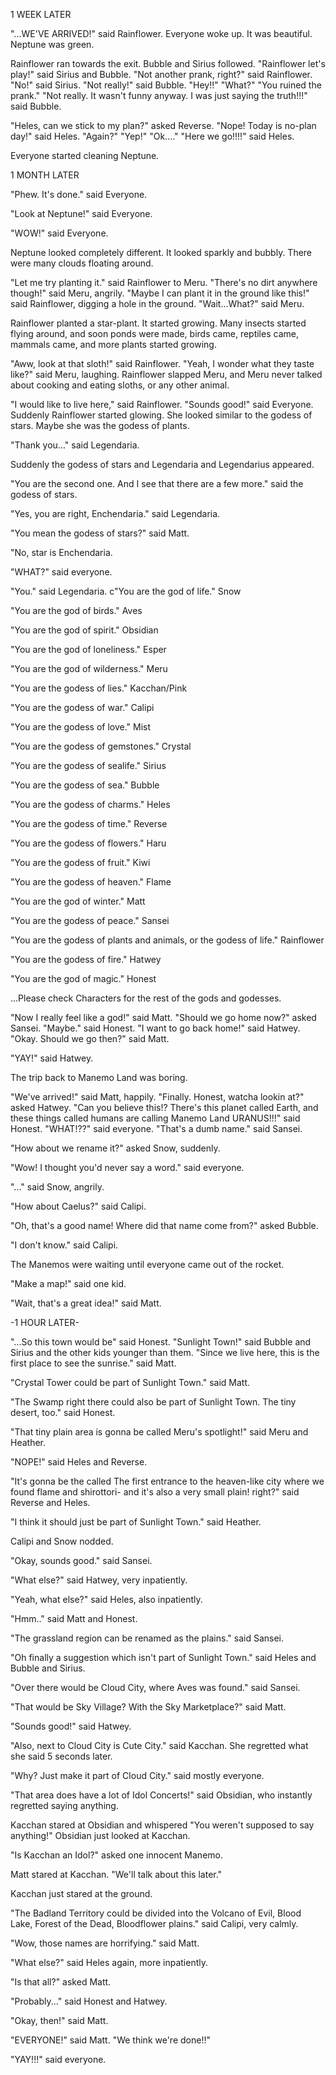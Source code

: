 1 WEEK LATER

"...WE'VE ARRIVED!" said Rainflower. Everyone woke up. It was beautiful. Neptune was green.

Rainflower ran towards the exit. Bubble and Sirius followed. "Rainflower let's play!" said Sirius and Bubble. "Not another prank, right?" said Rainflower. "No!" said Sirius. "Not really!" said Bubble. "Hey!!" "What?" "You ruined the prank." "Not really. It wasn't funny anyway. I was just saying the truth!!!" said Bubble.

"Heles, can we stick to my plan?" asked Reverse. "Nope! Today is no-plan day!" said Heles. "Again?" "Yep!" "Ok...." "Here we go!!!!" said Heles.

Everyone started cleaning Neptune.

1 MONTH LATER

"Phew. It's done." said Everyone.

"Look at Neptune!" said Everyone.

"WOW!" said Everyone.

Neptune looked completely different. It looked sparkly and bubbly. There were many clouds floating around.

"Let me try planting it." said Rainflower to Meru. "There's no dirt anywhere though!" said Meru, angrily. "Maybe I can plant it in the ground like this!" said Rainflower, digging a hole in the ground. "Wait...What?" said Meru.

Rainflower planted a star-plant. It started growing. Many insects started flying around, and soon ponds were made, birds came, reptiles came, mammals came, and more plants started growing. 

"Aww, look at that sloth!" said Rainflower. "Yeah, I wonder what they taste like?" said Meru, laughing. Rainflower slapped Meru, and Meru never talked about cooking and eating sloths, or any other animal.

"I would like to live here," said Rainflower. "Sounds good!" said Everyone. Suddenly Rainflower started glowing. She looked similar to the godess of stars. Maybe she was the godess of plants. 

"Thank you..." said Legendaria.

Suddenly the godess of stars and Legendaria and Legendarius appeared.

"You are the second one. And I see that there are a few more." said the godess of stars.

"Yes, you are right, Enchendaria." said Legendaria.

"You mean the godess of stars?" said Matt.

"No, star is Enchendaria.

"WHAT?" said everyone.

"You." said Legendaria.
c"You are the god of life." Snow 

"You are the god of birds." Aves

"You are the god of spirit." Obsidian

"You are the god of loneliness." Esper

"You are the god of wilderness." Meru

"You are the godess of lies." Kacchan/Pink

"You are the godess of war." Calipi

"You are the godess of love." Mist

"You are the godess of gemstones." Crystal

"You are the godess of sealife." Sirius

"You are the godess of sea." Bubble

"You are the godess of charms." Heles

"You are the godess of time." Reverse

"You are the godess of flowers." Haru

"You are the godess of fruit." Kiwi

"You are the godess of heaven." Flame

"You are the god of winter." Matt

"You are the godess of peace." Sansei

"You are the godess of plants and animals, or the godess of life." Rainflower

"You are the godess of fire." Hatwey

"You are the god of magic." Honest

...Please check Characters for the rest of the gods and godesses.

"Now I really feel like a god!" said Matt. "Should we go home now?" asked Sansei. "Maybe." said Honest. "I want to go back home!" said Hatwey. "Okay. Should we go then?" said Matt.

"YAY!" said Hatwey.

The trip back to Manemo Land was boring.

"We've arrived!" said Matt, happily. "Finally. Honest, watcha lookin at?" asked Hatwey. "Can you believe this!? There's this planet called Earth, and these things called humans are calling Manemo Land URANUS!!!" said Honest. "WHAT!??" said everyone. "That's a dumb name." said Sansei. 

"How about we rename it?" asked Snow, suddenly.

"Wow! I thought you'd never say a word." said everyone.

"..." said Snow, angrily.

"How about Caelus?" said Calipi.

"Oh, that's a good name! Where did that name come from?" asked Bubble.

"I don't know." said Calipi.

The Manemos were waiting until everyone came out of the rocket.

"Make a map!" said one kid.

"Wait, that's a great idea!" said Matt.

-1 HOUR LATER-

"...So this town would be" said Honest. "Sunlight Town!" said Bubble and Sirius and the other kids younger than them. "Since we live here, this is the first place to see the sunrise." said Matt.

"Crystal Tower could be part of Sunlight Town." said Matt.

"The Swamp right there could also be part of Sunlight Town. The tiny desert, too." said Honest.

"That tiny plain area is gonna be called Meru's spotlight!" said Meru and Heather.

"NOPE!" said Heles and Reverse.

"It's gonna be the called The first entrance to the heaven-like city where we found flame and shirottori- and it's also a very small plain! right?" said Reverse and Heles.

"I think it should just be part of Sunlight Town." said Heather.

Calipi and Snow nodded.

"Okay, sounds good." said Sansei.

"What else?" said Hatwey, very inpatiently.

"Yeah, what else?" said Heles, also inpatiently.

"Hmm.." said Matt and Honest.

"The grassland region can be renamed as the plains." said Sansei.

"Oh finally a suggestion which isn't part of Sunlight Town." said Heles and Bubble and Sirius.

"Over there would be Cloud City, where Aves was found." said Sansei.

"That would be Sky Village? With the Sky Marketplace?" said Matt.

"Sounds good!" said Hatwey.

"Also, next to Cloud City is Cute City." said Kacchan. She regretted what she said 5 seconds later.

"Why? Just make it part of Cloud City." said mostly everyone.

"That area does have a lot of Idol Concerts!" said Obsidian, who instantly regretted saying anything.

Kacchan stared at Obsidian and whispered "You weren't supposed to say anything!" Obsidian just looked at Kacchan.

"Is Kacchan an Idol?" asked one innocent Manemo.

Matt stared at Kacchan. "We'll talk about this later."

Kacchan just stared at the ground.

"The Badland Territory could be divided into the Volcano of Evil, Blood Lake, Forest of the Dead, Bloodflower plains." said Calipi, very calmly.

"Wow, those names are horrifying." said Matt.

"What else?" said Heles again, more inpatiently.

"Is that all?" asked Matt.

"Probably..." said Honest and Hatwey.

"Okay, then!" said Matt.

"EVERYONE!" said Matt. "We think we're done!!" 

"YAY!!!" said everyone.

